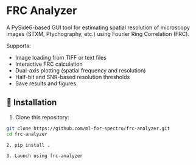 # FRC Analyzer

A PySide6-based GUI tool for estimating spatial resolution of microscopy images (STXM, Ptychography, etc.) using Fourier Ring Correlation (FRC).

Supports:
- Image loading from TIFF or text files
- Interactive FRC calculation
- Dual-axis plotting (spatial frequency and resolution)
- Half-bit and SNR-based resolution thresholds
- Save results and figures

## 🔧 Installation

1. Clone this repository:

```bash
git clone https://github.com/ml-for-spectro/frc-analyzer.git
cd frc-analyzer

2. pip install .

3. Launch using frc-analyzer
